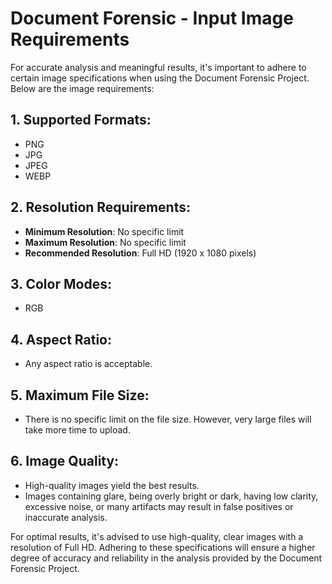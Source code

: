 
# Document Forensic - Input Image Requirements

For accurate analysis and meaningful results, it's important to adhere to certain image specifications when using the Document Forensic Project. Below are the image requirements:

## 1. Supported Formats:
   - PNG
   - JPG
   - JPEG
   - WEBP

## 2. Resolution Requirements:
   - **Minimum Resolution**: No specific limit
   - **Maximum Resolution**: No specific limit
   - **Recommended Resolution**: Full HD (1920 x 1080 pixels)

## 3. Color Modes:
   - RGB

## 4. Aspect Ratio:
   - Any aspect ratio is acceptable.

## 5. Maximum File Size:
   - There is no specific limit on the file size. However, very large files will take more time to upload.

## 6. Image Quality:
   - High-quality images yield the best results.
   - Images containing glare, being overly bright or dark, having low clarity, excessive noise, or many artifacts may result in false positives or inaccurate analysis.

For optimal results, it's advised to use high-quality, clear images with a resolution of Full HD. Adhering to these specifications will ensure a higher degree of accuracy and reliability in the analysis provided by the Document Forensic Project.

